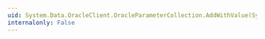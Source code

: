 ```yaml
---
uid: System.Data.OracleClient.OracleParameterCollection.AddWithValue(System.String,System.Object)
internalonly: False
---
```

